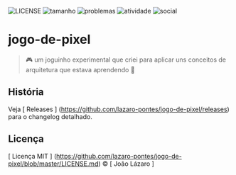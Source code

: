 ![LICENSE](https://img.shields.io/github/license/lazaro-pontes/jogo-de-pixel?style=plastic[GitHub])
![tamanho](https://img.shields.io/github/repo-size/lazaro-pontes/jogo-de-pixel)
![problemas](https://img.shields.io/github/issues/lazaro-pontes/jogo-de-pixel)
![atividade](https://img.shields.io/github/commit-activity/y/lazaro-pontes/jogo-de-pixel)
![social](https://img.shields.io/twitter/follow/laziruspoints?style=social)
# jogo-de-pixel
>:video_game: um joguinho experimental que criei para aplicar uns conceitos de arquitetura que  estava aprendendo :space_invader:

##  História
Veja [ Releases ] (https://github.com/lazaro-pontes/jogo-de-pixel/releases) para o changelog detalhado.

##  Licença
[ Licença MIT ] (https://github.com/lazaro-pontes/jogo-de-pixel/blob/master/LICENSE.md) © [ João Lázaro ]
